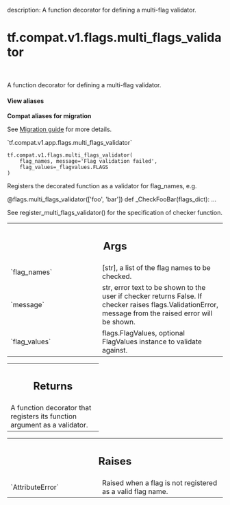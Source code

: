 description: A function decorator for defining a multi-flag validator.

<div itemscope itemtype="http://developers.google.com/ReferenceObject">
<meta itemprop="name" content="tf.compat.v1.flags.multi_flags_validator" />
<meta itemprop="path" content="Stable" />
</div>

# tf.compat.v1.flags.multi_flags_validator

<!-- Insert buttons and diff -->

<table class="tfo-notebook-buttons tfo-api nocontent" align="left">

</table>



A function decorator for defining a multi-flag validator.

<section class="expandable">
  <h4 class="showalways">View aliases</h4>
  <p>
<b>Compat aliases for migration</b>
<p>See
<a href="https://www.tensorflow.org/guide/migrate">Migration guide</a> for
more details.</p>
<p>`tf.compat.v1.app.flags.multi_flags_validator`</p>
</p>
</section>

<pre class="devsite-click-to-copy prettyprint lang-py tfo-signature-link">
<code>tf.compat.v1.flags.multi_flags_validator(
    flag_names, message=&#x27;Flag validation failed&#x27;,
    flag_values=_flagvalues.FLAGS
)
</code></pre>



<!-- Placeholder for "Used in" -->

Registers the decorated function as a validator for flag_names, e.g.

@flags.multi_flags_validator(['foo', 'bar'])
def _CheckFooBar(flags_dict):
  ...

See register_multi_flags_validator() for the specification of checker
function.

<!-- Tabular view -->
 <table class="responsive fixed orange">
<colgroup><col width="214px"><col></colgroup>
<tr><th colspan="2"><h2 class="add-link">Args</h2></th></tr>

<tr>
<td>
`flag_names`
</td>
<td>
[str], a list of the flag names to be checked.
</td>
</tr><tr>
<td>
`message`
</td>
<td>
str, error text to be shown to the user if checker returns False.
If checker raises flags.ValidationError, message from the raised
error will be shown.
</td>
</tr><tr>
<td>
`flag_values`
</td>
<td>
flags.FlagValues, optional FlagValues instance to validate
against.
</td>
</tr>
</table>



<!-- Tabular view -->
 <table class="responsive fixed orange">
<colgroup><col width="214px"><col></colgroup>
<tr><th colspan="2"><h2 class="add-link">Returns</h2></th></tr>
<tr class="alt">
<td colspan="2">
A function decorator that registers its function argument as a validator.
</td>
</tr>

</table>



<!-- Tabular view -->
 <table class="responsive fixed orange">
<colgroup><col width="214px"><col></colgroup>
<tr><th colspan="2"><h2 class="add-link">Raises</h2></th></tr>

<tr>
<td>
`AttributeError`
</td>
<td>
Raised when a flag is not registered as a valid flag name.
</td>
</tr>
</table>

